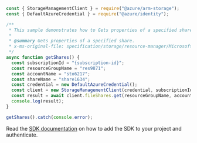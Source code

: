 ```javascript
const { StorageManagementClient } = require("@azure/arm-storage");
const { DefaultAzureCredential } = require("@azure/identity");

/**
 * This sample demonstrates how to Gets properties of a specified share.
 *
 * @summary Gets properties of a specified share.
 * x-ms-original-file: specification/storage/resource-manager/Microsoft.Storage/stable/2021-09-01/examples/FileSharesGet.json
 */
async function getShares() {
  const subscriptionId = "{subscription-id}";
  const resourceGroupName = "res9871";
  const accountName = "sto6217";
  const shareName = "share1634";
  const credential = new DefaultAzureCredential();
  const client = new StorageManagementClient(credential, subscriptionId);
  const result = await client.fileShares.get(resourceGroupName, accountName, shareName);
  console.log(result);
}

getShares().catch(console.error);
```

Read the [SDK documentation](https://github.com/Azure/azure-sdk-for-js/blob/%40azure%2Farm-storage_17.2.1/sdk/storage/arm-storage/README.md) on how to add the SDK to your project and authenticate.
